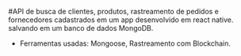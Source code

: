 #API de busca de clientes, produtos, rastreamento de pedidos e fornecedores cadastrados em um app desenvolvido em react native. salvando em um banco de dados MongoDB.
- Ferramentas usadas: Mongoose, Rastreamento com Blockchain.
